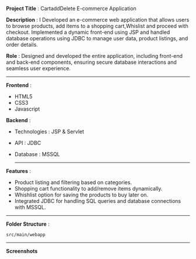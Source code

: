 **Project Title** : CartaddDelete E-commerce Application

**Description** : I Developed an e-commerce web application that allows users to browse products, add items to a shopping cart,Whislist and proceed with checkout. Implemented a dynamic front-end using JSP and handled database operations using JDBC to manage user data, product listings, and order details.

**Role** : Designed and developed the entire application, including front-end and back-end components, ensuring secure database interactions and seamless user experience.

---

**Frontend** : 
- HTML5
- CSS3
- Javascript

**Backend** :
- Technologies : JSP & Servlet
- API : JDBC
- Database : MSSQL

  ---

**Features** :
- Product listing and filtering based on categories.
- Shopping cart functionality to add/remove items dynamically.
- Whishlist option for saving the products to buy later on.
-  Integrated JDBC for handling SQL queries and database connections with MSSQL.

---

**Folder Structure** :
```
src/main/webapp
```
---

**Screenshots**

